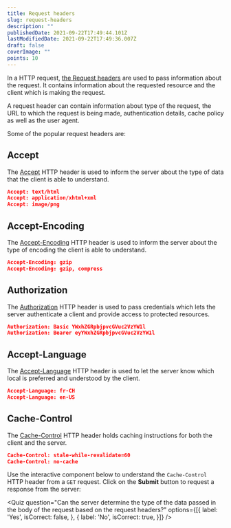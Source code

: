 ```yaml
---
title: Request headers
slug: request-headers
description: ""
publishedDate: 2021-09-22T17:49:44.101Z
lastModifiedDate: 2021-09-22T17:49:36.007Z
draft: false
coverImage: ""
points: 10
---
```


In a HTTP request, [the Request headers](https://developer.mozilla.org/en-US/docs/Glossary/Request_header) are used to pass information about the request. It contains information about the requested resource and the client which is making the request.

A request header can contain information about type of the request, the URL to which the request is being made, authentication details, cache policy as well as the user agent.

Some of the popular request headers are:

## Accept
The [Accept](https://developer.mozilla.org/en-US/docs/Web/HTTP/Headers/Accept) HTTP header is used to inform the server about the type of data that the client is able to understand.

```json
Accept: text/html
Accept: application/xhtml+xml
Accept: image/png
```

## Accept-Encoding
The [Accept-Encoding](https://developer.mozilla.org/en-US/docs/Web/HTTP/Headers/Accept-Encoding) HTTP header is used to inform the server about the type of encoding the client is able to understand.

```json
Accept-Encoding: gzip
Accept-Encoding: gzip, compress
```

## Authorization
The [Authorization](https://developer.mozilla.org/en-US/docs/Web/HTTP/Headers/Authorization) HTTP header is used to pass credentials which lets the server authenticate a client and provide access to protected resources.

```json
Authorization: Basic YWxhZGRpbjpvcGVuc2VzYW1l
Authorization: Bearer eyYWxhZGRpbjpvcGVuc2VzYW1l
```

## Accept-Language
The [Accept-Language](https://developer.mozilla.org/en-US/docs/Web/HTTP/Headers/Accept-Language) HTTP header is used to let the server know which local is preferred and understood by the client.

```json
Accept-Language: fr-CH
Accept-Language: en-US
```

## Cache-Control
The [Cache-Control](https://developer.mozilla.org/en-US/docs/Web/HTTP/Headers/Cache-Control) HTTP header holds caching instructions for both the client and the server.

```json
Cache-Control: stale-while-revalidate=60
Cache-Control: no-cache
```

Use the interactive component below to understand the `Cache-Control` HTTP header from a `GET` request. Click on the **Submit** button to request a response from the server:

<HTTPClient
  method="GET"
  isRequestMethodChangeDisabled
  isResponseBodyVisible={false}
  isResponseHeadersVisible
/>

<Quiz
  question="Can the server determine the type of the data passed in the body of the request based on the request headers?"
  options={[{
    label: 'Yes',
    isCorrect: false,
  }, {
    label: 'No',
    isCorrect: true,
  }]}
/>
